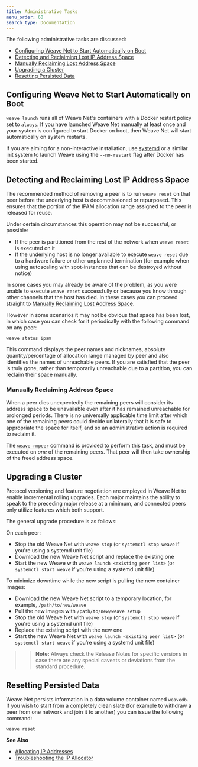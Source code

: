 ```yaml
---
title: Administrative Tasks
menu_order: 60
search_type: Documentation
---
```


The following administrative tasks are discussed: 

* [Configuring Weave Net to Start Automatically on Boot](#start-on-boot)
* [Detecting and Reclaiming Lost IP Address Space](#detect-reclaim-ipam)
* [Manually Reclaiming Lost Address Space](#manually-reclaim-address-space)
* [Upgrading a Cluster](#cluster-upgrade)
* [Resetting Persisted Data](#reset)


## <a name="start-on-boot"></a>Configuring Weave Net to Start Automatically on Boot

`weave launch` runs all of Weave Net's containers with a Docker restart
policy set to `always`.  If you have launched Weave Net manually at least
once and your system is configured to start Docker on boot, then Weave Net
will start automatically on system restarts.

If you are aiming for a non-interactive installation, use
[systemd](/site/installing-weave/systemd.md) or a similar init system to
launch Weave using the `--no-restart` flag after Docker has been started.

## <a name="detect-reclaim-ipam"></a>Detecting and Reclaiming Lost IP Address Space

The recommended method of removing a peer is to run `weave reset` on that
peer before the underlying host is decommissioned or repurposed. This
ensures that the portion of the IPAM allocation range assigned to the
peer is released for reuse. 

Under certain circumstances this operation may not be successful, 
or possible:

* If the peer is partitioned from the rest of the network
  when `weave reset` is executed on it
* If the underlying host is no longer available to execute `weave
  reset` due to a hardware failure or other unplanned termination (for
  example when using autoscaling with spot-instances that can be
  destroyed without notice)

In some cases you may already be aware of the problem, as you were
unable to execute `weave reset` successfully or because you know
through other channels that the host has died. In these cases you can
proceed straight to [Manually Reclaiming Lost Address Space](#manually-reclaim-address-space).

However in some scenarios it may not be obvious that space has been
lost, in which case you can check for it periodically with the
following command on any peer:

    weave status ipam

This command displays the peer names and nicknames, absolute quantity/percentage of allocation 
range managed by peer and also identifies the names of unreachable peers. If you are satisfied
that the peer is truly gone, rather than temporarily unreachable due to a
partition, you can reclaim their space manually.

### <a name="manually-reclaim-address-space"></a>Manually Reclaiming Address Space

When a peer dies unexpectedly the remaining peers will consider its
address space to be unavailable even after it has remained unreachable
for prolonged periods. There is no universally applicable time limit
after which one of the remaining peers could decide unilaterally that
it is safe to appropriate the space for itself, and so an
administrative action is required to reclaim it.

The [`weave rmpeer`](/site/tasks/ipam/stop-remove-peers-ipam.md)
command is provided to perform this task, and must
be executed on _one_ of the remaining peers. That peer will then take
ownership of the freed address space.

## <a name="cluster-upgrade"></a>Upgrading a Cluster

Protocol versioning and feature negotiation are employed in Weave Net
to enable incremental rolling upgrades. Each major maintains
the ability to speak to the preceding major release at a minimum, and
connected peers only utilize features which both support. 

The general upgrade procedure is as follows:

On each peer:

* Stop the old Weave Net with `weave stop` (or `systemctl stop weave` if
  you're using a systemd unit file)
* Download the new Weave Net script and replace the existing one
* Start the new Weave with `weave launch <existing peer list>` (or
  `systemctl start weave` if you're using a systemd unit file)

To minimize downtime while the new script is pulling the new container images:

* Download the new Weave Net script to a temporary location, for example,
  `/path/to/new/weave`
* Pull the new images with `/path/to/new/weave setup`
* Stop the old Weave Net with `weave stop` (or `systemctl stop weave` if
  you're using a systemd unit file)
* Replace the existing script with the new one
* Start the new Weave Net with `weave launch <existing peer list>` (or
  `systemctl start weave` if you're using a systemd unit file)

>>**Note:** Always check the Release Notes for specific versions in case
there are any special caveats or deviations from the standard
procedure.

## <a name="reset"></a>Resetting Persisted Data

Weave Net persists information in a data volume container named
`weavedb`. If you wish to start from a completely clean slate (for
example to withdraw a peer from one network and join it to another)
you can issue the following command:

    weave reset
    

**See Also**

 * [Allocating IP Addresses](/site/tasks/ipam/ipam.md)
 * [Troubleshooting the IP Allocator](/site/tasks/ipam/troubleshooting-ipam.md)

